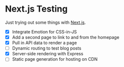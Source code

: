 # Next.js Testing

Just trying out some things with [Next.js](https://nextjs.org).

- [x] Integrate Emotion for CSS-in-JS
- [x] Add a second page to link to and from the homepage
- [x] Pull in API data to render a page
- [ ] Dynamic routing to test blog posts
- [x] Server-side rendering with Express
- [ ] Static page generation for hosting on CDN
